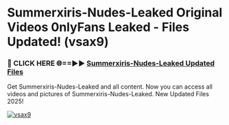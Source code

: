 # Summerxiris-Nudes-Leaked Original Videos 0nlyFans Leaked - Files Updated! (vsax9)

<h3>🔴 CLICK HERE 🌐==►► <a href="https://tinyurl.com/5h6xmrr3" rel="nofollow">Summerxiris-Nudes-Leaked Updated Files</a></h3>

Get Summerxiris-Nudes-Leaked and all content. Now you can access all videos and pictures of Summerxiris-Nudes-Leaked. New Updated Files 2025!

[![vsax9](https://i.imgur.com/KVD873Z.gif)](https://tinyurl.com/5h6xmrr3)
